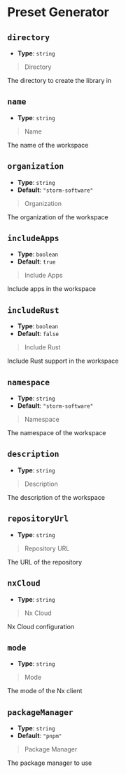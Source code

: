 <!-- Generated by @storm-software/untyped -->
<!-- Do not edit this file directly -->

# Preset Generator

## `directory`

- **Type**: `string`

> Directory

The directory to create the library in

## `name`

- **Type**: `string`

> Name

The name of the workspace

## `organization`

- **Type**: `string`
- **Default**: `"storm-software"`

> Organization

The organization of the workspace

## `includeApps`

- **Type**: `boolean`
- **Default**: `true`

> Include Apps

Include apps in the workspace

## `includeRust`

- **Type**: `boolean`
- **Default**: `false`

> Include Rust

Include Rust support in the workspace

## `namespace`

- **Type**: `string`
- **Default**: `"storm-software"`

> Namespace

The namespace of the workspace

## `description`

- **Type**: `string`

> Description

The description of the workspace

## `repositoryUrl`

- **Type**: `string`

> Repository URL

The URL of the repository

## `nxCloud`

- **Type**: `string`

> Nx Cloud

Nx Cloud configuration

## `mode`

- **Type**: `string`

> Mode

The mode of the Nx client

## `packageManager`

- **Type**: `string`
- **Default**: `"pnpm"`

> Package Manager

The package manager to use
